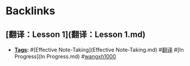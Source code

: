 
# Backlinks
## [翻译：Lesson 1](翻译：Lesson 1.md)
- **[Tags](Tags.md):** #[Effective Note-Taking](Effective Note-Taking.md) #[翻译](翻译.md) #[In Progress](In Progress.md) #[wangxh1000](wangxh1000.md)

